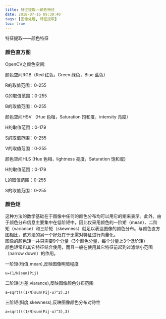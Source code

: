 ```yaml
---
title: 特征提取——颜色特征
date: 2018-07-16 09:39:40
tags: [图像处理, 特征提取]
toc: true
---
```


特征提取——颜色特征
<!--more-->

### 颜色直方图

OpenCV之颜色空间:

颜色空间RGB（Red 红色，Green 绿色，Blue 蓝色）

R的取值范围：0-255

G的取值范围：0-255

B的取值范围：0-255

颜色空间HSV （Hue 色相，Saturation 饱和度，intensity 亮度）

H的取值范围：0-179

S的取值范围：0-255

V的取值范围：0-255

颜色空间HLS (Hue 色相，lightness 亮度，Saturation 饱和度)

H的取值范围：0-179

L的取值范围：0-255

S的取值范围：0-255



### 颜色矩

这种方法的数学基础在于图像中任何的颜色分布均可以用它的矩来表示。此外，由于颜色分布信息主要集中在低阶矩中，因此仅采用颜色的一阶矩（mean）、二阶矩（variance）和三阶矩（skewness）就足以表达图像的颜色分布。与颜色直方图相比，该方法的另一个好处在于无需对特征进行向量化。<br>图像的颜色矩一共只需要9个分量（3个颜色分量，每个分量上3个低阶矩）<br>颜色矩常和其它特征结合使用，而且一般在使用其它特征前起到过滤缩小范围（narrow down）的作用。 

一阶矩(均值,mean),反映图像明暗程度
```
u=(1/N)sum(Pij)
```

二阶矩(方差,viarance),反映图像颜色分布范围
```
a=sqrt(((1/N)sum(Pij-u)^2),2)
```

三阶矩(斜度,skewness),反映图像颜色分布对称性
```
a=sqrt(((1/N)sum(Pij-u)^3),3)
```



